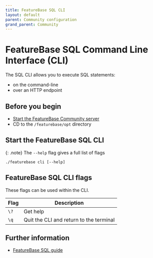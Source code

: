 ```yaml
---
title: FeatureBase SQL CLI
layout: default
parent: Community configuration
grand_parent: Community
---
```


# FeatureBase SQL Command Line Interface (CLI)

The SQL CLI allows you to execute SQL statements:
* on the command-line
* over an HTTP endpoint

## Before you begin

* [Start the FeatureBase Community server](/docs/community/com-startup-connect)
* CD to the `/featurebase/opt` directory

## Start the FeatureBase SQL CLI

{: .note}
The `--help` flag gives a full list of flags

```
./featurebase cli [--help]
```

## FeatureBase SQL CLI flags

These flags can be used within the CLI.

| Flag | Description |
|---|---|
| `\?` | Get help |
| `\q` | Quit the CLI and return to the terminal |

## Further information

* [FeatureBase SQL guide](/docs/sql-guide/sql-guide-home)
